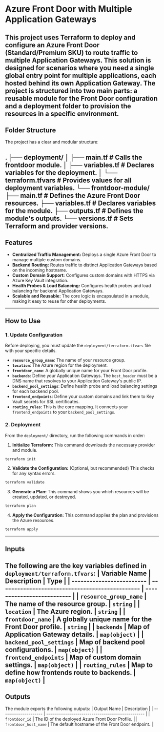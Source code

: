 # Azure Front Door with Multiple Application Gateways
This project uses Terraform to deploy and configure an Azure Front Door (Standard/Premium SKU) to route traffic to multiple Application Gateways. This solution is designed for scenarios where you need a single global entry point for multiple applications, each hosted behind its own Application Gateway.
The project is structured into two main parts: a reusable module for the Front Door configuration and a deployment folder to provision the resources in a specific environment.
---
## Folder Structure
The project has a clear and modular structure:

.
├── deployment/
│   ├── main.tf                 # Calls the frontdoor module.
│   ├── variables.tf            # Declares variables for the deployment.
│   └── terraform.tfvars        # Provides values for all deployment variables.
└── frontdoor-module/
├── main.tf                 # Defines the Azure Front Door resources.
├── variables.tf            # Declares variables for the module.
├── outputs.tf              # Defines the module's outputs.
└── versions.tf             # Sets Terraform and provider versions.
---
## Features
* **Centralized Traffic Management:** Deploys a single Azure Front Door to manage multiple custom domains.
* **Backend Routing:** Routes traffic to distinct Application Gateways based on the incoming hostname.
* **Custom Domain Support:** Configures custom domains with HTTPS via Azure Key Vault integration.
* **Health Probes & Load Balancing:** Configures health probes and load balancing for backend Application Gateways.
* **Scalable and Reusable:** The core logic is encapsulated in a module, making it easy to reuse for other deployments.
---
## How to Use
### 1. Update Configuration
Before deploying, you must update the `deployment/terraform.tfvars` file with your specific details.
- **`resource_group_name`**: The name of your resource group.
- **`location`**: The Azure region for the deployment.
- **`frontdoor_name`**: A globally unique name for your Front Door profile.
- **`backends`**: Define your Application Gateways. The `host_header` must be a DNS name that resolves to your Application Gateway's public IP.
- **`backend_pool_settings`**: Define health probe and load balancing settings for each backend pool.
- **`frontend_endpoints`**: Define your custom domains and link them to Key Vault secrets for SSL certificates.
- **`routing_rules`**: This is the core mapping. It connects your `frontend_endpoints` to your `backend_pool_settings`.
### 2. Deployment
From the `deployment/` directory, run the following commands in order:
1.  **Initialize Terraform:** This command downloads the necessary provider and module.
   ```bash
   terraform init
   ```
2.  **Validate the Configuration:** (Optional, but recommended) This checks for any syntax errors.
   ```bash
   terraform validate
   ```
3.  **Generate a Plan:** This command shows you which resources will be created, updated, or destroyed.
   ```bash
   terraform plan
   ```
4.  **Apply the Configuration:** This command applies the plan and provisions the Azure resources.
   ```bash
   terraform apply
   ```
---
## Inputs
The following are the key variables defined in `deployment/terraform.tfvars`:
| Variable Name             | Description                                     | Type                       |
| ------------------------- | ----------------------------------------------- | -------------------------- |
| `resource_group_name`     | The name of the resource group.                 | `string`                   |
| `location`                | The Azure region.                               | `string`                   |
| `frontdoor_name`          | A globally unique name for the Front Door profile. | `string`                   |
| `backends`                | Map of Application Gateway details.             | `map(object)`              |
| `backend_pool_settings`   | Map of backend pool configurations.             | `map(object)`              |
| `frontend_endpoints`      | Map of custom domain settings.                  | `map(object)`              |
| `routing_rules`           | Map to define how frontends route to backends.  | `map(object)`              |
---
## Outputs
The module exports the following outputs:
| Output Name           | Description                                        |
| --------------------- | -------------------------------------------------- |
| `frontdoor_id`        | The ID of the deployed Azure Front Door Profile.   |
| `frontdoor_host_name` | The default hostname of the Front Door endpoint.   |